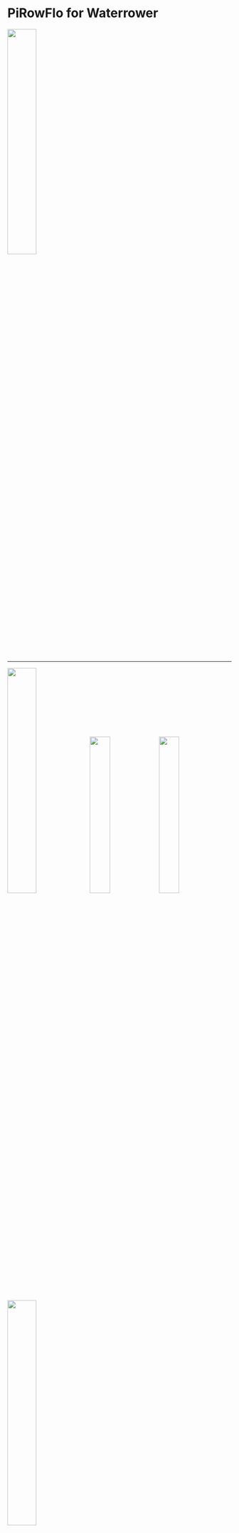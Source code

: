 # PiRowFlo for Waterrower

<img src="docs/logo/PIROWFLO2.png" width=36% height=36%>

---- 

<img src="docs/Hardware/IMG_20210104_155432.jpg" width=36% height=36%> <img src="docs/Hardware/Selection_015.png" width=30% height=30%> <img src="docs/Hardware/SmartRow.png" width=30% height=30%>


<img src="docs/Screen/screenPiRowFlo.gif" width=36% height=36%>

Read the LICENCE first, by using this software you agree to the licence. 


## News 13.02.2021 

- Case is still in Prototype stage 


## Supported Apps S4 Monitor (14.01.2021)

|        | Kinomap (BLE) | Cityrowgo (BLE)      | waterrower connect (BLE)   | Coxswain (BLE) 7.9 or higher | Holofit| 
|:------:|:------:       |:------------:      |:-----:                     |:-------:                     |:-------:     
|Android | test pending  | :heavy_check_mark: | devs need to update app                  | :heavy_check_mark:           |  :heavy_check_mark:           |
|iOS     | test pending  | :heavy_check_mark: | :heavy_check_mark:         |  -                           | :heavy_check_mark:           |

## Supported Apps SmartRow (23.01.2021)

|        | Kinomap (BLE) | Cityrowgo (BLE)      | waterrower connect (BLE)   | Coxswain (BLE) 7.9 or higher |Holofit | 
|:------:|:------:       |:------------:      |:-----:                     |:-------:                     |:-------:  |
|Android | test pending  | test pending | devs need to update app                   | :heavy_check_mark:           |  :heavy_check_mark:           |
|iOS     | test pending  | :heavy_check_mark:   | :heavy_check_mark:         |  -                           | :heavy_check_mark:           |


## Supported Watches (14.01.2021)

|   Watch model     |  Navtive rowing App  | ErgIQ|
|:------:|:------: |:------: |
| Fenix 6 | :heavy_check_mark:  | currently not|


## Project Overview



## Features

- Read Serial Waterrower Data to the Pi
- Read SmartRow data to the Pi via bluetooth (for pi 3,4 and Zero W internal bluetooth + USB Bluetooth dongle needed - 
  for pi 1,2,3 without internal bluetooth 2 USB bluetooth dongle from different brands are needed)
- Send Waterrower Data from the Pi over Bluetooth (Build-in or USB-dongle) 
- Send Waterrower Data from the Pi over Ant+ via Ant+ dongle 



## Motivation

I wanted to have the ability to use the Android App Coxswain and also my Garmin smartwatch. Therefore, I though
why not connect the Waterrower via USB to a Raspberry pi and let the Raspberry pi being a BLE and Ant+ transmitter. 
And wouldn't be even better if it could be control for the Webbrowser. And Last but not least, have at the 
end of the training a FIT file for Garmin connect or Strava.

With a high demand from people having the Smartrow, I thought why not trying to integrate it as input interface 
for this project. So it would be either S4 Monitor or Smartrow 

## Target of the project 

<img src="docs/Project-overview.png" width=100% height=100%>

## Requirements

### Hardware 

Bill of Material(BOM)

<img src="docs/Hardware/IMG_20210104_155452.jpg" width=50% height=50%>

| **Item for Raspberry pi 1,2,3**| 
|------|
| Raspberry Pi || 
| Micro SD card || 
| Mini USB to USB typ A ||  
| Bluetooth USB dongle (not 5.0) (LogiLink BT0015) || 
| Micro USB to Typ A || 
| 5V USB power supply 2A ||
| **for Ant+ addition** || 
| Ant+ dongle (avoid Cyclone) ||
| **for Smartrow** || 
| Bluetooth USB dongle (not 5.0) (LogiLink BT0015) || 
| Bluetooth USB dongle (not 5.0) (Mandatory to be different brand)

| **Item for Raspberry pi 3,4**| 
|------|
| Raspberry Pi || 
| Micro SD card || 
| Mini USB to USB typ A ||
| 5V USB power supply 2A ||
| **for Ant+ addition** || 
| Ant+ dongle (avoid Cyclone) ||
| **for Smartrow** || 
| Bluetooth USB dongle (not 5.0) (LogiLink BT0015) || 
| ~~Bluetooth USB dongle (not 5.0) (Mandatory to be different brand)~~



<img src="docs/Hardware/IMG_20210104_155756.jpg" width=50% height=50%>

| **Item for Raspberry pi Zero W** | 
|------|
| Raspberry Pi Zero W || 
| Micro SD card || 
| Mini USB to Micro USB || 
| 5V USB power supply 2A ||
| **for Ant+ addition**  || 
| Ant+ dongle (avoid Cyclone) ||
| Micro USB to USB Hub || 
| **for Smartrow** || 
| Bluetooth USB dongle (not 5.0) (LogiLink BT0015) || 
| ~~Bluetooth USB dongle (not 5.0) (Mandatory to be different brand)~~


<img src="docs/Hardware/IMG_20210104_155825.jpg" width=50% height=50%>



I would recommend buying the Raspberry pi in a kit where most of the parts are included 

### Software 

### Installation
On a fresh installed Raspbian, git must be installed first 

    sudo apt-get install git

Clone the repo from Github: 

    git clone https://github.com/inonoob/pirowflo.git 
    
go into the folder: 

    cd pirowflo 

make install.sh executable: 

    sudo chmod +x install.sh

execute install.sh in order to setup everything: (This can take 5 - 10 min to set all up). If during the first installation
you hadn't have your Ant+ dongle. Just re-run the script and it will install the missing Ant+ and udev profiles.

    sudo ./install.sh 

Once installation and reboot complete, go into the pirowflo/src folder

    cd /home/pi/pirowflo/src

### Getting Started

Start PiRowFlo from the webserver which is available under the: 

http://<raspberry-pi-IP>:9001 

<img src="docs/webserver/Selection_023.png" width=36% height=36%>

or 

Use the Screen to start PiRowFlo

<img src="docs/Screen/IMG_20210221_235228.jpg" width=36% height=36%>

or 

start PiRowFlo from console 

If the script waterrowerthreads is started with -h or --help it shows the available option for the program 


    python3 waterrowerthreads.py -h
    
    usage: waterrowerthreads.py [-h] [-i {s4,sr}] [-b] [-a]

    Python script to broadcast waterrower data over BLE and ANT

      PiRowFlo for Waterrower
                                                                 +-+
                                               XX+-----------------+
                  +-------+                 XXXX    |----|       | |
                   +-----+                XXX +----------------+ | |
                   |     |             XXX    |XXXXXXXXXXXXXXXX| | |
    +--------------X-----X----------+XXX+------------------------+-+
    |                                                              |
    +--------------------------------------------------------------+

    To begin choose an interface from where the data will be taken from either the 
    S4 Monitor connected via USB or the smartrow pulley via bluetooth low energy
    
    Then select which broadcast methode will be used. Bluetooth low energy or Ant+ or both.
    
    e.g. use the S4 connected via USB and broadcast data over bluetooth and Ant+
    
    python3 waterrowerthreads.py -i s4 -b -a
    
    optional arguments:
      -h, --help            show this help message and exit
      -i {s4,sr}, --interface {s4,sr}
                            choose  Waterrower interface S4 monitor: s4 or Smartrow: sr
      -b, --blue            Broadcast Waterrower data over bluetooth low energy
      -a, --antfe           Broadcast Waterrower data over Ant+




For example if the Waterrower should send data over Bluetooth and ANT 

    python3 waterrowerthreads.py -i s4 -b -a 

## Manual update 

The PiRowFlo autoupdate function is not yet implemented. Therefore, we recommend to perform the update as follows: 

    git pull https://github.com/inonoob/pirowflo.git 

And then start the installation script again

    sudo ./install.sh 

## FAQ 

---

I got the error: 

    serial open error waiting

if that is the case, check if your $USER belongs to the group "dialout"

    pi@raspberrypi:/dev $ groups
    pi adm dialout cdrom sudo audio video plugdev games users input netdev gpio i2c spi

if you don't see the "dialout", then your $USER needs to be add to this group 

    sudo usermod -a -G dialout $USER 

Then you need to log out or reboot that it takes effect. 

---

I can't connect with the app Coxswain: 

It is only working with Coxswain version higher 7.9. as the low version haven't the improved connectivity code for 
bluetooth. 

--- 

If you see this kind of error in the console you

    2021-01-16 19:59:14,341 - fakesmartrowble - CRITICAL - Failed to register advertisement: org.bluez.Error.Failed: Failed to register advertisement
    Exception in thread Thread-2:
    Traceback (most recent call last):
      File "/usr/lib/python3.7/threading.py", line 917, in _bootstrap_inner
        self.run()
      File "/usr/lib/python3.7/threading.py", line 865, in run
        self._target(*self._args, **self._kwargs)
      File "fakesmartrowthreads.py", line 51, in FakeSmartRowBLE
        FakeSmartRowBLE()
    TypeError: 'NoneType' object is not callable

That means what a client is still connect with the Raspberry pi and must be disconnect first before restarting the 
service. So check on your smartphone or tablet is a connection is still active. The simplest thing to fix is to close
the app and then try again. 

---

if you see this kind of error in the console: 

    pi@raspberrypi:~/pirowflo/src $ python3 waterrowerthreads.py -i s4 -b -a 
    2021-02-15 06:57:00,481 - __main__ - INFO - inferface S4 monitor will be used for data input
    2021-02-15 06:57:00,489 - __main__ - INFO - Waterrower Interface started
    2021-02-15 06:57:00,491 - __main__ - INFO - no interface selected
    2021-02-15 06:57:00,504 - __main__ - INFO - Start BLE Advertise and BLE GATT Server
    2021-02-15 06:57:00,528 - __main__ - INFO - Start Ant and start broadcast data
    start search for dongle
    2021-02-15 06:57:00,585 - dbus.proxies - ERROR - Introspect error on :1.5:/: dbus.exceptions.DBusException: org.freedesktop.DBus.Error.AccessDenied: Rejected send message, 2 matched rules; type="method_call", sender=":1.15" (uid=1000 pid=627 comm="python3 waterrowerthreads.py -i s4 -b -a ") interface="org.freedesktop.DBus.Introspectable" member="Introspect" error name="(unset)" requested_reply="0" destination=":1.5" (uid=0 pid=369 comm="/usr/lib/bluetooth/bluetoothd ")
    2021-02-15 06:57:00,985 - waterrowerinterface - WARNING - port not found retrying in 5s
    Exception in thread Thread-4:


that means that the current user is not in the group "bluetooth". The used to be a bug in the install.sh. But you can
also add it manually with the following command: 

    sudo usermod -a -G bluetooth pi 

This command run as sudo will add the user "pi" to the group "bluetooth". Then reboot in order to take effect.  This should fix the issue. 

In order to check if it had worked, use the following command: 

    pi@raspberrypi:~/pirowflo $ groups
    pi adm dialout cdrom sudo audio video plugdev games users input netdev bluetooth gpio i2c spi


--- 

If you can connect to the PI with your third party app and don't get any data also don't get any data to your watch via ant+ then there is 
a high chance that the connection between S4 Monitor and the Rasbperry pi is not working correctly. 

- Check if you have heard the reset "BEEP" from the S4 Monitor. If not that means that the connection is not correct
  try to unplug and replug it in. 
- Check the usb cable first. Try a different one. Cheap one tend to break as you need to plug and unplug it. 

## Parts of the code based on following Repos:

- [Link to repo](https://github.com/bfritscher/waterrower) base code used to get the Waterrower Data over USB Interface 
- [Link to repo](https://github.com/PunchThrough/espresso-ble) base code for the BLE GATT server and Advertiser example which
is self based on the Bluez Gatt server example
- [Link to repo](https://github.com/WouterJD/FortiusANT) base code for the Ant+ part used for this project
- [Link to repo](https://github.com/techdiem/RasPi-OLED-Menu) base code for the Screen part used for this project

Those Repos with some of their code are used as  base code 
which then have been rewritten to meet the requirements of this project. 